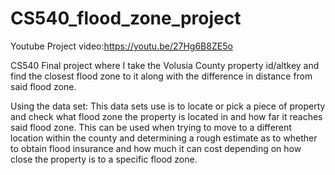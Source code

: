 # CS540_flood_zone_project
Youtube Project video:https://youtu.be/27Hg6B8ZE5o

CS540 Final project where I take the Volusia County property id/altkey and find the closest flood zone to it along with the difference in distance from said flood zone.

Using the data set:
This data sets use is to locate or pick a piece of property and check what flood zone the property is located in and how far it reaches said flood zone. This can be used when trying to move to a different location within the county and determining a rough estimate as to whether to obtain flood insurance and how much it can cost depending on how close the property is to a specific flood zone.
